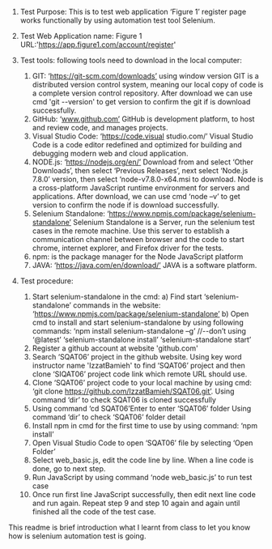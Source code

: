 1. Test Purpose: This is to test web application ‘Figure 1’ register page works functionally by using automation test tool Selenium.
 
2. Test Web Application name: Figure 1
   URL:'https://app.figure1.com/account/register'

3. Test tools: following tools need to download in the local computer:
    1) GIT: ‘https://git-scm.com/downloads’ using window version
       GIT is a distributed version control system, meaning our local copy of code is a complete version control repository. 
       After download we can use cmd 'git --version' to get version to confirm the git if is download successfully.
    2) GitHub: ‘www.github.com’
       GitHub is development platform, to host and review code, and manages projects. 
    3) Visual Studio Code: ‘https://code.visual studio.com/’
       Visual Studio Code is a code editor redefined and optimized for building and debugging modern web and cloud application.
    4) NODE.js: ‘https://nodejs.org/en/’
       Download from and select ‘Other Downloads’, then select ‘Previous Releases’, next select ‘Node.js 7.8.0’ version, then select ‘node-v7.8.0-x64.msi to download.
       Node is a cross-platform JavaScript runtime environment for servers and applications. 
       After download, we can use cmd ‘node –v’ to get version to confirm the node if is download successfully.
    5) Selenium Standalone: ‘https://www.npmjs.com/package/selenium-standalone’
       Selenium Standalone is a Server, run the selenium test cases in the remote machine. Use this server to establish a communication channel between browser and the code to start chrome, internet explorer, and Firefox driver for the tests.
    6) npm: is the package manager for the Node JavaScript platform
    7) JAVA: ‘https://java.com/en/download/’
       JAVA is a software platform. 

4. Test procedure:
    1) Start selenium-standalone in the cmd:
       a) Find start ‘selenium-standalone’ commands in the website: ‘https://www.npmjs.com/package/selenium-standalone’
       b) Open cmd to install and start selenium-standalone by using following commands:
        ‘npm install selenium-standalone –g’   //--don’t using ‘@latest’
        ‘selenium-standalone install’
        ‘selenium-standalone start’
    2) Register a github account at website 'github.com'
    3) Search ‘SQAT06’ project in the github website. Using key word instructor name 'IzzatBamieh' to find ‘SQAT06’ project and then clone ‘SIQAT06’ project code link which remote URL should use.
    4) Clone ‘SQAT06’ project code to your local machine by using cmd: 
       ‘git clone  https://github.com/IzzatBamieh/SQAT06.git’. 
        Using command ‘dir’ to check SQAT06 is cloned successfully 
    6) Using command ‘cd SQAT06’Enter to enter ‘SQAT06’ folder
       Using command ‘dir’ to check ‘SQAT06’ folder detail
    7) Install npm in cmd for the first time to use by using command:
       ‘npm install’
    8) Open Visual Studio Code to open ‘SQAT06’ file by selecting ‘Open Folder’
    9) Select web_basic.js, edit the code line by line. 
       When a line code is done, go to next step.
    10) Run JavaScript by using command ‘node web_basic.js’ to run test case
    11) Once run first line JavaScript successfully, then edit next line code and run again. Repeat step 9 and step 10 again and again until finished all the code of the test case.
   
This readme is brief introduction what I learnt from class to let you know how is selenium automation test is going.